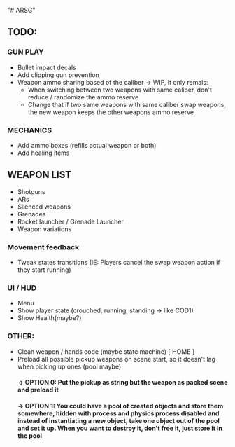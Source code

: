 "# ARSG" 
## TODO:

### GUN PLAY
 - Bullet impact decals
 - Add clipping gun prevention
 - Weapon ammo sharing based of the caliber -> WIP, it only remais: 
	- When switching between two weapons with same caliber, don't reduce / randomize the ammo reserve
	- Change that if two same weapons with same caliber swap weapons, the new weapon keeps the other weapons ammo reserve

### MECHANICS
 - Add ammo boxes (refills actual weapon or both)
 - Add healing items

## WEAPON LIST
 - Shotguns
 - ARs
 - Silenced weapons
 - Grenades
 - Rocket launcher / Grenade Launcher
 - Weapon variations

### Movement feedback
 - Tweak states transitions (IE: Players cancel the swap weapon action if they start running)

### UI / HUD
 - Menu
 - Show player state (crouched, running, standing -> like COD1)
 - Show Health(maybe?)
 
### OTHER:
 - Clean weapon / hands code (maybe state machine) [ HOME ]
 - Preload all possible pickup weapons on scene start, so it doesn't lag when picking up ones (pool maybe)
 	#### -> OPTION 0: Put the pickup as string but the weapon as packed scene and preload it
	#### -> OPTION 1: You could have a pool of created objects and store them somewhere, hidden with process and physics process disabled and instead of instantiating a new object, take one object out of the pool and set it up. When you want to destroy it, don't free it, just store it in the pool 